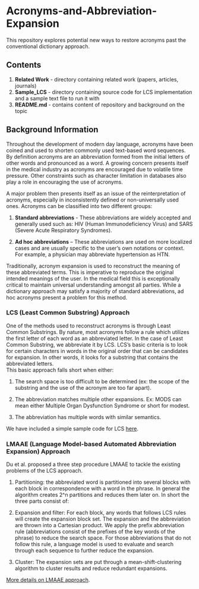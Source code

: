 # Acronyms-and-Abbreviation-Expansion
This repository explores potential new ways to restore acronyms past the conventional dictionary approach. 


## Contents
1. **Related Work** - directory containing related work (papers, articles, journals)
1. **Sample_LCS** - directory containing source code for LCS implementation and a sample text file to run it with
1. **README.md** - contains content of repository and background on the topic 

## Background Information
Throughout the development of modern day language, acronyms have been coined and used to shorten commonly used text-based word sequences. By definition acronyms are an abbreviation formed from the initial letters of other words and pronounced as a word. A growing concern presents itself in the medical industry as acronyms are encouraged due to volatile time pressure. Other constraints such as character limitation in databases also play a role in encouraging the use of acronyms. 

A major problem then presents itself as an issue of the reinterpretation of acronyms, especially in inconsistently defined or non-universally used ones.  Acronyms can be classified into two different groups:

1. **Standard abbreviations** - These abbreviations are widely accepted and generally used such as: HIV (Human Immunodeficiency Virus) and SARS (Severe Acute Respiratory Syndromes). 

1. **Ad hoc abbreviations** – These abbreviations are used on more localized cases and are usually specific to the user’s own notations or context. For example, a physician may abbreviate hypertension as HTN. 

Traditionally, acronym expansion is used to reconstruct the meaning of these abbreviated terms. This is imperative to reproduce the original intended meanings of the user. In the medical field this is exceptionally critical to maintain universal understanding amongst all parties. While a dictionary approach may satisfy a majority of standard abbreviations, ad hoc acronyms present a problem for this method. 

### LCS (Least Common Substring) Approach 
One of the methods used to reconstruct acronyms is through Least Common Substrings. By nature, most acronyms follow a rule which utilizes the first letter of each word as an abbreviated letter. In the case of Least Common Substring, we abbreviate it by LCS. LCS’s basic criteria is to look for certain characters in words in the original order that can be candidates for expansion. In other words, it looks for a substring that contains the abbreviated letters.  
This basic approach falls short when either:

1. The search space is too difficult to be determined (ex: the scope of the substring and the use of the acronym are too far apart).

1. The abbreviation matches multiple other expansions. 
Ex: MODS can mean either Multiple Organ Dysfunction Syndrome or short for modest. 

1. The abbreviation has multiple words with similar semantics.

We have included a simple sample code for LCS [here](https://github.com/choiv/Acronyms-and-Abbreviation-Expansion/tree/master/Sample_LCS).

### LMAAE (Language Model-based Automated Abbreviation Expansion) Approach
Du et al. proposed a three step procedure LMAAE to tackle the existing problems of the LCS approach. 

1. Partitioning: the abbreviated word is partitioned into several blocks with each block in correspondence with a word in the phrase. In general the algorithm creates 2^n partitions and reduces them later on. In short the three parts consist of: 

1. Expansion and filter: For each block, any words that follows LCS rules will create the expansion block set. The expansion and the abbreviation are thrown into a Cartesian product. We apply the prefix abbreviation rule (abbreviations consist of the prefixes of the key words of the phrase) to reduce the search space.  For those abbreviations that do not follow this rule, a language model is used to evaluate and search through each sequence to further reduce the expansion. 

1. Cluster: The expansion sets are put through a mean-shift-clustering algorithm to cluster results and reduce redundant expansions.  


[More details on LMAAE approach](https://github.com/choiv/Acronyms-and-Abbreviation-Expansion/blob/master/Related%20Work/FGCSbiomedicaldataanalysis.pdf). 

